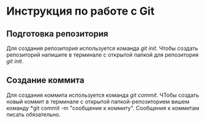 # Инструкция по работе с Git

## Подготовка репозитория
Для создания репозитория используется команда *git init*. Чтобы создать репозиторий напишите в терминале с открытой папкой для репозитория *git init*.


## Создание коммита

Для создания коммита используется команда *git commit*. ЧТобы создать новый коммит в терминале с открытой папкой-репозиторием вишем команду *git commit -m "сообщение к коммиту". Сообщения к коммитам писать обязательно.
